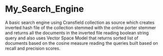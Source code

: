 # My_Search_Engine
A basic search engine using Cransfield collection as source which creates inverted hash file of the collection stemmed with the online porter stemmer and returns all the documents in the inverted file reading boolean string query and also uses Vector Space Model that returns sorted list of documents based on the cosine measure reading the queries built based on recall and precision scores.
